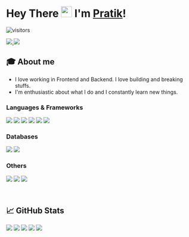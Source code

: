 # Hey There <img src="https://github.com/TheDudeThatCode/TheDudeThatCode/blob/master/Assets/Hi.gif" width="29px"> I'm [Pratik](https://www.linkedin.com/in/pratik-ramteke-90ba52195/)!

![visitors](https://visitor-badge.laobi.icu/badge?page_id=pratikramteke.pratikramteke)


<a href="https://www.linkedin.com/in/pratik-ramteke-90ba52195/">
  <img src="https://img.shields.io/badge/LinkedIn-0077B5?style=for-the-badge&logo=linkedin&logoColor=white" /> 
 </a> 
<a href="mailto:pratikramteke222@gmail.com">
  <img src="https://img.shields.io/badge/Gmail-D14836?style=for-the-badge&logo=gmail&logoColor=white"   />
</a>
<br>

## 🎓 About me

- I love working in Frontend and Backend. I love building and breaking stuffs.
- I'm enthusiastic about what I do and I constantly learn new things.


<!-- ##  ✔ Technologies  -->



### Languages & Frameworks

<img src="https://img.shields.io/badge/HTML5-E34F26?style=for-the-badge&logo=html5&logoColor=white" /> <img src="https://img.shields.io/badge/CSS3-1572B6?style=for-the-badge&logo=css3&logoColor=white" /> <img src="https://img.shields.io/badge/JavaScript-323330?style=for-the-badge&logo=javascript&logoColor=F7DF1E" /> 
<img src="https://img.shields.io/badge/-ReactJs-61DAFB?logo=react&logoColor=white&style=for-the-badge" />
 <img src="https://img.shields.io/badge/node.js-6DA55F?style=for-the-badge&logo=node.js&logoColor=white"  /> <img src="https://img.shields.io/badge/express.js-%23404d59.svg?style=for-the-badge&logo=express&logoColor=%2361DAFB" /> 

### Databases

<img src="https://img.shields.io/badge/postgres-%23316192.svg?style=for-the-badge&logo=postgresql&logoColor=white" /> <img src="https://img.shields.io/badge/MongoDB-%234ea94b.svg?style=for-the-badge&logo=mongodb&logoColor=white" />


### Others

 <img src="https://img.shields.io/badge/Git-F05032?style=for-the-badge&logo=git&logoColor=white"> <img src="https://img.shields.io/badge/GitHub-100000?style=for-the-badge&logo=github&logoColor=white"> <img src="https://img.shields.io/badge/Linux-FCC624?style=for-the-badge&logo=linux&logoColor=black" /> 

 <br>

## 📈 GitHub Stats

[![](https://github-profile-summary-cards.vercel.app/api/cards/profile-details?username=pratikramteke&theme=tokyonight)](https://github.com/vn7n24fzkq/github-profile-summary-cards) [![](https://github-profile-summary-cards.vercel.app/api/cards/repos-per-language?username=pratikramteke&theme=tokyonight)](https://github.com/vn7n24fzkq/github-profile-summary-cards) [![](https://github-profile-summary-cards.vercel.app/api/cards/most-commit-language?username=pratikramteke&theme=tokyonight)](https://github.com/vn7n24fzkq/github-profile-summary-cards) ![](https://github-profile-summary-cards.vercel.app/api/cards/stats?username=pratikramteke&theme=tokyonight) [![](https://github-profile-summary-cards.vercel.app/api/cards/productive-time?username=pratikramteke&theme=tokyonight)](https://github.com/vn7n24fzkq/github-profile-summary-cards)


